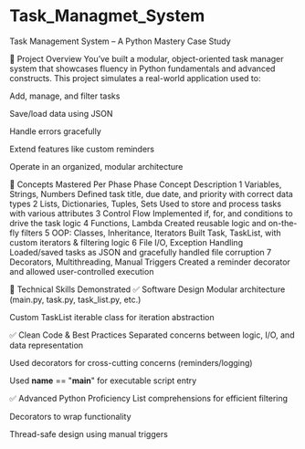 # Task_Managmet_System
Task Management System – A Python Mastery Case Study

🎯 Project Overview
You’ve built a modular, object-oriented task manager system that showcases fluency in Python fundamentals and advanced constructs. This project simulates a real-world application used to:

Add, manage, and filter tasks

Save/load data using JSON

Handle errors gracefully

Extend features like custom reminders

Operate in an organized, modular architecture

🔧 Concepts Mastered Per Phase
Phase	Concept	Description
1	Variables, Strings, Numbers	Defined task title, due date, and priority with correct data types
2	Lists, Dictionaries, Tuples, Sets	Used to store and process tasks with various attributes
3	Control Flow	Implemented if, for, and conditions to drive the task logic
4	Functions, Lambda	Created reusable logic and on-the-fly filters
5	OOP: Classes, Inheritance, Iterators	Built Task, TaskList, with custom iterators & filtering logic
6	File I/O, Exception Handling	Loaded/saved tasks as JSON and gracefully handled file corruption
7	Decorators, Multithreading, Manual Triggers	Created a reminder decorator and allowed user-controlled execution

🧠 Technical Skills Demonstrated
✅ Software Design
Modular architecture (main.py, task.py, task_list.py, etc.)

Custom TaskList iterable class for iteration abstraction

✅ Clean Code & Best Practices
Separated concerns between logic, I/O, and data representation

Used decorators for cross-cutting concerns (reminders/logging)

Used __name__ == "__main__" for executable script entry

✅ Advanced Python Proficiency
List comprehensions for efficient filtering

Decorators to wrap functionality

Thread-safe design using manual triggers


